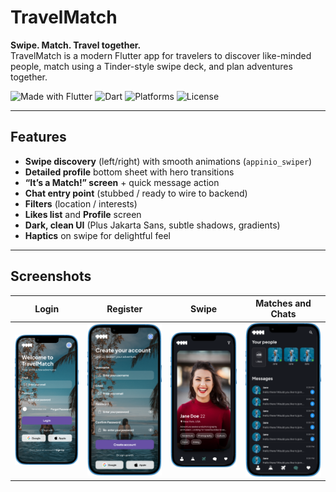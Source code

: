 # TravelMatch 
**Swipe. Match. Travel together.**  
TravelMatch is a modern Flutter app for travelers to discover like-minded people, match using a Tinder-style swipe deck, and plan adventures together.

![Made with Flutter](https://img.shields.io/badge/Made%20with-Flutter-02569B?logo=flutter&logoColor=white)
![Dart](https://img.shields.io/badge/Dart-0175C2?logo=dart&logoColor=white)
![Platforms](https://img.shields.io/badge/Platforms-Android%20%7C%20iOS-black)
![License](https://img.shields.io/badge/License-MIT-green)

---

## Features
- **Swipe discovery** (left/right) with smooth animations (`appinio_swiper`)
- **Detailed profile** bottom sheet with hero transitions
- **“It’s a Match!” screen** + quick message action
- **Chat entry point** (stubbed / ready to wire to backend)
- **Filters** (location / interests)
- **Likes list** and **Profile** screen
- **Dark, clean UI** (Plus Jakarta Sans, subtle shadows, gradients)
- **Haptics** on swipe for delightful feel


---

## Screenshots

| Login | Register | Swipe | Matches and Chats |
|----------|----------|----------|----------|
| ![Login](assets/screenshots/phonelogin.png) | ![Register](assets/screenshots/phoneregister.png) | ![Swipe](assets/screenshots/phoneswipe.png) | ![Profile](assets/screenshots/phonechat.png) |

